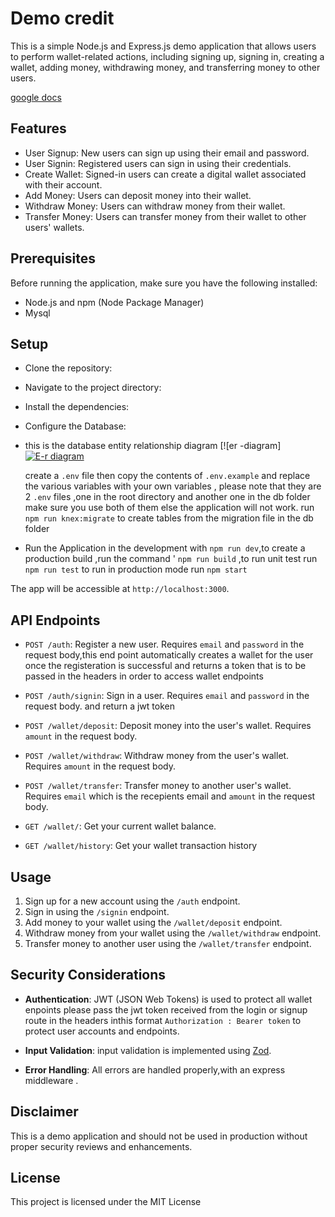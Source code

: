 # Demo credit

This is a simple Node.js and Express.js demo application that allows users to perform wallet-related actions, including signing up, signing in, creating a wallet, adding money, withdrawing money, and transferring money to other users.

[google docs ](https://docs.google.com/document/d/1uGM5Th8crmvjrv0yHxzA4DG8s5MTtrC7hn8K6GF1xVE/edit?usp=sharing "google docs ")

## Features

- User Signup: New users can sign up using their email and password.
- User Signin: Registered users can sign in using their credentials.
- Create Wallet: Signed-in users can create a digital wallet associated with their account.
- Add Money: Users can deposit money into their wallet.
- Withdraw Money: Users can withdraw money from their wallet.
- Transfer Money: Users can transfer money from their wallet to other users' wallets.

## Prerequisites

Before running the application, make sure you have the following installed:

- Node.js and npm (Node Package Manager)
- Mysql

## Setup

- Clone the repository:


- Navigate to the project directory:


- Install the dependencies:


- Configure the Database:
- this is the database entity relationship diagram [![er -diagram]
[![E-r diagram](https://res.cloudinary.com/dzm0ntibm/image/upload/v1692939118/Untitled_Workspace_2_df75hk.png "E-r diagram")](https://res.cloudinary.com/dzm0ntibm/image/upload/v1692939118/Untitled_Workspace_2_df75hk.png "E-r diagram")
   
   create a  `.env` file then copy the contents of  `.env.example` and replace the various  variables with your own  variables , please note that they are 2  `.env` files ,one in the root directory and another one in the db folder make sure you use both of them else the application will not work.   run `npm run knex:migrate` to create tables from the migration file in the db folder
   

- Run the Application in the development with  `npm run dev`,to create a production build ,run the command ' `npm run build` ,to run unit test run  `npm run test` to run in production mode run  `npm start`


The app will be accessible at `http://localhost:3000`.

## API Endpoints

- `POST /auth`: Register a new user. Requires `email` and `password` in the request body,this end point automatically creates a wallet for the user once the registeration is successful and returns a token that is to be passed in the headers in order to access wallet endpoints
- `POST /auth/signin`: Sign in a user. Requires `email` and `password` in the request body. and return a jwt token

- `POST /wallet/deposit`: Deposit money into the user's wallet. Requires `amount` in the request body.

- `POST /wallet/withdraw`: Withdraw money from the user's wallet. Requires `amount` in the request body.

- `POST /wallet/transfer`: Transfer money to another user's wallet. Requires `email`  which is the recepients email and `amount` in the request body.

- `GET /wallet/`: Get your current wallet balance.

- `GET /wallet/history`: Get your  wallet transaction history

## Usage

1. Sign up for a new account using the `/auth` endpoint.
2. Sign in using the `/signin` endpoint.
4. Add money to your wallet using the `/wallet/deposit` endpoint.
5. Withdraw money from your wallet using the `/wallet/withdraw` endpoint.
6. Transfer money to another user using the `/wallet/transfer` endpoint.

## Security Considerations

- **Authentication**:   JWT (JSON Web Tokens) is used to protect all wallet enpoints please pass the jwt token received from the login or signup route in the headers inthis format  `Authorization : Bearer token`  to protect user accounts and endpoints.

- **Input Validation**: input validation is implemented using [Zod](https://zod.dev/ "Zod").
- **Error Handling**: All errors are handled properly,with an express middleware  .


## Disclaimer

This is a demo application and should not be used in production without proper security reviews and enhancements.

## License

This project is licensed under the MIT License

